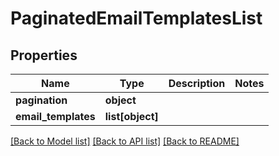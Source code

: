 # PaginatedEmailTemplatesList

## Properties
Name | Type | Description | Notes
------------ | ------------- | ------------- | -------------
**pagination** | **object** |  | 
**email_templates** | **list[object]** |  | 

[[Back to Model list]](../README.md#documentation-for-models) [[Back to API list]](../README.md#documentation-for-api-endpoints) [[Back to README]](../README.md)


